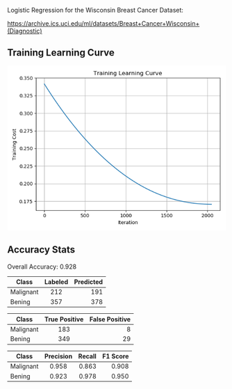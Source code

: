 Logistic Regression for the Wisconsin Breast Cancer Dataset:

https://archive.ics.uci.edu/ml/datasets/Breast+Cancer+Wisconsin+(Diagnostic)

## Training Learning Curve

![Training Learning Curve](training_learning_curve.png)

## Accuracy Stats

Overall Accuracy: 0.928

| Class         | Labeled       | Predicted|
| ------------- |:-------------:| -------------:|
| Malignant     | 212           | 191           |
| Bening        | 357           | 378           |

| Class         | True Positive | False Positive|
| ------------- |:-------------:| -------------:|
| Malignant     | 183           | 8             |
| Bening        | 349           | 29            |

| Class         | Precision     | Recall| F1 Score |
| ------------- |:-------------:| -----:| --------:|
| Malignant     | 0.958         | 0.863 | 0.908    |
| Bening        | 0.923         | 0.978 | 0.950    |

